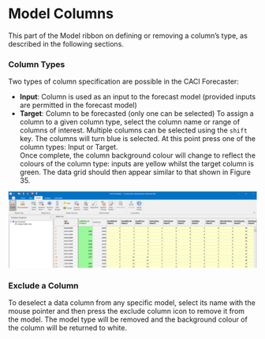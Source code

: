 # Model Columns
This part of the Model ribbon  on defining or removing a column’s type, as described in the following sections.


### Column Types
Two types of column specification are possible in the CACI Forecaster: 
-	**Input**:  Column is used as an input to the forecast model (provided inputs are permitted in the forecast model)
-	**Target**:  Column to be forecasted (only one can be selected)
To assign a column to a given column type, select the column name or range of columns of interest.  Multiple columns can be selected using the `shift` key. The columns will turn blue is selected.  At this point press one of the column types: Input or Target.  
Once complete, the column background colour will change to reflect the colours of the column type: inputs are yellow whilst the target column is green.  The data grid should then appear similar to that shown in Figure 35.
 

![Target and Inputs in the Data Grid](imgs/ModelColumns_TargetInput.png)


### Exclude a Column
To deselect a data column from any specific model, select its name with the mouse pointer and then press the exclude column icon to remove it from the model.  The model type will be removed and the background colour of the column will be returned to white.
